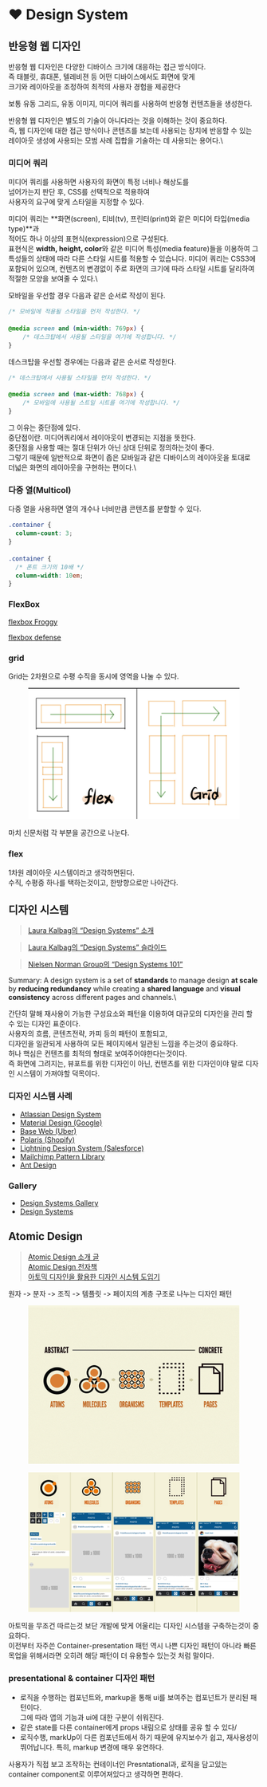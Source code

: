 # ❤ Design System

## 반응형 웹 디자인

반응형 웹 디자인은 다양한 디바이스 크기에 대응하는 접근 방식이다.\
즉  태블릿, 휴대폰, 텔레비젼 등 어떤 디바이스에서도 화면에 맞게 \
크기와 레이아웃을 조정하여 최적의 사용자 경험을 제공한다

보통 유동 그리드, 유동 이미지, 미디어 쿼리를 사용하여 반응형 컨텐츠들을 생성한다.

반응형 웹 디자인은 별도의 기술이 아니다라는 것을 이해하는 것이 중요하다.\
즉, 웹 디자인에 대한 접근 방식이나 콘텐츠를 보는데 사용되는 장치에 반응할 수 있는 레이아웃 생성에 사용되는 모범 사례 집합을 기술하는 데 사용되는 용어다.\


### 미디어 쿼리

미디어 쿼리를 사용하면 사용자의 화면이 특정 너비나 해상도를\
넘어가는지  판단 후,  CSS를 선택적으로 적용하여 \
사용자의 요구에 맞게 스타일을 지정할 수 있다.

미디어 쿼리는 **화면(screen), 티비(tv), 프린터(print)와 같은 미디어 타입(media type)**과 \
적어도 하나 이상의 표현식(expression)으로 구성된다.\
표현식은 **width, height, color**와 같은 미디어 특성(media feature)들을 이용하여 그 특성들의 상태에 따라 다른 스타일 시트를 적용할 수 있습니다. 미디어 쿼리는 CSS3에 포함되어 있으며, 컨텐츠의 변경없이 주로 화면의 크기에 따라 스타일 시트를 달리하여 적절한 모양을 보여줄 수 있다.\


모바일을 우선할 경우 다음과 같은 순서로 작성이 된다.

```css
/* 모바일에 적용될 스타일을 먼저 작성한다. */

@media screen and (min-width: 769px) {
	/* 데스크탑에서 사용될 스타일을 여기에 작성합니다. */
}
```

데스크탑을 우선할 경우에는 다음과 같은 순서로 작성한다.

```css
/* 데스크탑에서 사용될 스타일을 먼저 작성한다. */

@media screen and (max-width: 768px) {
	/* 모바일에 사용될 스트일 시트를 여기에 작성합니다. */
}
```

그 이유는 중단점에 있다.\
중단점이란. 미디어쿼리에서 레이아웃이 변경되는 지점을 뜻한다. \
중단점을 사용할 때는 절대 단위가 아닌 상대 단위로 정의하는것이 좋다.\
그렇기 때문에 일반적으로 화면이 좁은 모바일과 같은 디바이스의 레이아웃을 토대로 \
더넓은 화면의 레이아웃을 구현하는 편이다.\


### 다중 열(Multicol)

다중 열을 사용하면 열의 개수나 너비만큼 콘텐츠를 분할할 수 있다.

```css
.container {
  column-count: 3;
}

.container {
  /* 폰트 크기의 10배 */
  column-width: 10em;
}
```

### FlexBox

[flexbox Froggy](https://flexboxfroggy.com/#ko)

[flexbox defense](http://www.flexboxdefense.com/)

### grid

&#x20;Grid는 2차원으로 수평 수직을 동시에 영역을 나눌 수 있다.

<figure><img src="../.gitbook/assets/image (3).png" alt=""><figcaption></figcaption></figure>

마치 신문처럼 각 부분을 공간으로 나눈다.



### flex

1차원 레이아웃 시스템이라고 생각하면된다.\
수직, 수평중 하나를 택하는것이고, 한방향으로만 나아간다.

## 디자인 시스템

> [Laura Kalbag의 “Design Systems” 소개](https://24ways.org/2012/design-systems/)

> [Laura Kalbag의 “Design Systems” 슬라이드](https://speakerdeck.com/laurakalbag/design-systems-1)

> [Nielsen Norman Group의 “Design Systems 101”](https://www.nngroup.com/articles/design-systems-101/)

Summary: A design system is a set of **standards** to manage design **at scale** by **reducing redundancy** while creating a **shared language** and **visual consistency** across different pages and channels.\


간단히 말해 재사용이 가능한 구성요소와 패턴을 이용하여 대규모의 디자인을 관리 할 수 있는 디자인 표준이다.\
사용자의 흐름, 콘텐츠전략, 카피 등의 패턴이 포함되고,\
디자인을 일관되게 사용하여 모든 페이지에서 일관된 느낌을 주는것이 중요하다.\
허나 핵심은 컨텐츠를 최적의 형태로 보여주어야한다는것이다.\
즉 화면에 그려지는, 뷰포트를 위한 디자인이 아닌, 컨텐츠를 위한 디자인이야 말로 디자인 시스템이 가져야할 덕목이다.

### 디자인 시스템 사례

* [Atlassian Design System](https://atlassian.design/)
* [Material Design (Google)](https://material.io/)
* [Base Web (Uber)](https://baseweb.design/)
* [Polaris (Shopify)](https://polaris.shopify.com/)
* [Lightning Design System (Salesforce)](https://www.lightningdesignsystem.com/)
* [Mailchimp Pattern Library](https://ux.mailchimp.com/patterns)
* [Ant Design](https://ant.design/)

### Gallery

* [Design Systems Gallery](https://designsystemsrepo.com/design-systems/)
* [Design Systems](https://www.designsystems.com/open-design-systems/)



## Atomic Design

> [Atomic Design 소개 글](https://bradfrost.com/blog/post/atomic-web-design/)\
> [Atomic Design 전자책](https://atomicdesign.bradfrost.com/)\
> [아토믹 디자인을 활용한 디자인 시스템 도입기](https://fe-developers.kakaoent.com/2022/220505-how-page-part-use-atomic-design-system/)

원자 -> 분자 -> 조직 -> 템플릿 -> 페이지의 계층 구조로 나누는 디자인 패턴

<figure><img src="../.gitbook/assets/image011.png" alt=""><figcaption></figcaption></figure>

<figure><img src="../.gitbook/assets/image015.png" alt=""><figcaption></figcaption></figure>

아토믹을 무조건 따르는것 보단 개발에 맞게 어울리는 디자인 시스템을 구축하는것이 중요하다.\
이전부터 자주쓴 Container-presentation 패턴 역시 나쁜 디자인 패턴이 아니라 빠른 목업을 위해서라면 오히려 해당 패턴이 더 유용할수 있는것 처럼 말이다.

### presentational & container 디자인 패턴 <a href="#presentational-container" id="presentational-container"></a>

* 로직을 수행하는 컴포넌트와, markup을 통해 ui를 보여주는 컴포넌트가 분리된 패턴이다.\
  그에 따라 앱의 기능과 ui에 대한 구분이 쉬워진다.
* 같은 state를 다른 container에게 props 내림으로 상태를 공유 할 수 있다/
* 로직수행, markUp이 다른 컴포넌트에서 하기 때문에 유지보수가 쉽고, 재사용성이 뛰어납니다. 특히, markup 변경에 매우 유연하다.

사용자가 직접 보고 조작하는 컨테이너인 Presntational과, 로직을 담고있는 container component로 이루어져있다고 생각하면 편하다.
